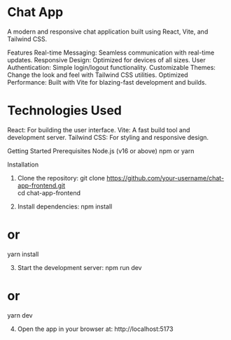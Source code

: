 # Chat App 
A modern and responsive chat application built using React, Vite, and Tailwind CSS.

Features
Real-time Messaging: Seamless communication with real-time updates.
Responsive Design: Optimized for devices of all sizes.
User Authentication: Simple login/logout functionality.
Customizable Themes: Change the look and feel with Tailwind CSS utilities.
Optimized Performance: Built with Vite for blazing-fast development and builds.

# Technologies Used
React: For building the user interface.
Vite: A fast build tool and development server.
Tailwind CSS: For styling and responsive design.

Getting Started
Prerequisites
Node.js (v16 or above)
npm or yarn

Installation
1. Clone the repository:
   git clone https://github.com/your-username/chat-app-frontend.git  
cd chat-app-frontend  

2. Install dependencies:
   npm install  
# or  
yarn install  

3. Start the development server:
   npm run dev  
# or  
yarn dev  

4. Open the app in your browser at:
   http://localhost:5173  
